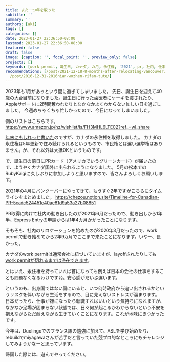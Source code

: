 ```yaml
---
title: また一つ年を取った
subtitle: ''
summary: ''
authors: [aki]
tags: []
categories: []
date: 2023-01-27 22:36:50-08:00
lastmod: 2023-01-27 22:36:50-08:00
featured: false
draft: false
image: {caption: '', focal_point: '', preview_only: false}
projects: []
keywords: [work permit, 誕生日, カナダ, カ月, 永住権, '2021', pr, 社内, 仕事, 会社]
recommendations: [/post/2021-12-18-8-months-after-relocating-vancouver/, /post/2022-12-30-2022-year-in-review/,
  /post/2016-12-31-2016nian-wozhen-rifan-tute/]
---
```


2023年も1月があっという間に過ぎてしまいました。
先日、誕生日を迎えて40歳の大台目前になりました。誕生日に行った歯医者にケーキを渡されたり、Appleサポートに2時間奪われたりとなかなかよくわからない忙しい日を過ごしました。
今週めちゃくちゃ忙しかったので、今日になってしまいました。

例のリストはこちらです。
https://www.amazon.jp/hz/wishlist/ls/FH3MHL6LTE02?ref_=wl_share

[年末にもしれっと書いた](https://chezo.uno/post/2022-12-30-2022-year-in-review/)のですが、カナダの永住権を取得しました。
カナダの永住権は5年更新で住み続けられるというもので、市民権とは違い選挙権はありません。が、それ以外は大抵OKというものです。

で、誕生日の前日にPRカード（アメリカでいうグリーンカード）が届いたので、ようやくカナダ国外に出られるようになりました。
5月の松本でのRubyKaigiに久しぶりに参加しようと思いますので、皆さんよろしくお願いします。

2021年の4月にバンクーバーにやってきて、もうすぐ2年ですがこちらにタイムラインをまとめました。
https://chezou.notion.site/Timeline-for-Canadian-PR-5cadc524451c40ae81d9a53a27b08851

PR取得に向けて社内の動き出したのが2021年6月だったので、動き出しから1年半、Express Entryの申請からは1年4カ月かかったことになります。

そもそも、社内のリロケーションを始めたのが2020年3月だったので、work permitで動き始めてから2年9カ月でここまで来たことになります。いやー、長かった。

カナダのwork permitは通常会社に紐づいていますが、layoffされたりしても[work permitが切れるまでは滞在できます](https://techtalent.ca/options-for-skilled-foreign-workers-recently-laid-off-in-canada/)。

とはいえ、永住権を持っていれば首になっても例えば日本の会社の仕事をすることも問題なくなるわけですね。安心感がだいぶ違います。

というのも、出身国ではない国にいると、いつ何時政府から追い出されるかというリスクを伴いながら生活をするので、目に見えないストレスが溜まります。
日本だったら、仕事が嫌になったら転職すればいいという気持ちになれますが、なかなか足場が固まらない状態では、日々何が起こるかわからないという不安を抱えながらただ耐えながら生きていくことになります。これが地味にきつかったです。

今年は、Duolingoでのフランス語の勉強に加えて、ASLを学び始めたり、rebuildでmiyagawaさんが苦手だと言っていた競プロ的なところにもチャレンジしてみようかなーと思っています。

帰国した際には、遊んでやってください。